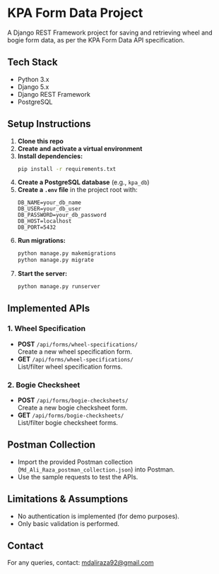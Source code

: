 # KPA Form Data Project

A Django REST Framework project for saving and retrieving wheel and bogie form data, as per the KPA Form Data API specification.

## Tech Stack
- Python 3.x
- Django 5.x
- Django REST Framework
- PostgreSQL

## Setup Instructions
1. **Clone this repo**
2. **Create and activate a virtual environment**
3. **Install dependencies:**
   ```bash
   pip install -r requirements.txt
   ```
4. **Create a PostgreSQL database** (e.g., `kpa_db`)
5. **Create a `.env` file** in the project root with:
   ```env
   DB_NAME=your_db_name
   DB_USER=your_db_user
   DB_PASSWORD=your_db_password
   DB_HOST=localhost
   DB_PORT=5432
   ```
6. **Run migrations:**
   ```bash
   python manage.py makemigrations
   python manage.py migrate
   ```
7. **Start the server:**
   ```bash
   python manage.py runserver
   ```

## Implemented APIs

### 1. Wheel Specification
- **POST** `/api/forms/wheel-specifications/`  
  Create a new wheel specification form.
- **GET** `/api/forms/wheel-specifications/`  
  List/filter wheel specification forms.

### 2. Bogie Checksheet
- **POST** `/api/forms/bogie-checksheets/`  
  Create a new bogie checksheet form.
- **GET** `/api/forms/bogie-checksheets/`  
  List/filter bogie checksheet forms.


## Postman Collection
- Import the provided Postman collection (`Md_Ali_Raza_postman_collection.json`) into Postman.
- Use the sample requests to test the APIs.

## Limitations & Assumptions
- No authentication is implemented (for demo purposes).
- Only basic validation is performed.


## Contact
For any queries, contact: mdaliraza92@gmail.com 
